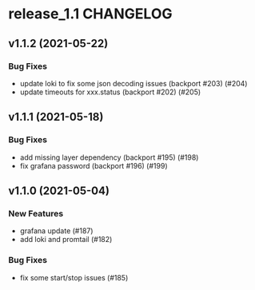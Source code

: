 # release_1.1 CHANGELOG

## v1.1.2 (2021-05-22)

### Bug Fixes

- update loki to fix some json decoding issues (backport #203) (#204)
- update timeouts for xxx.status (backport #202) (#205)

## v1.1.1 (2021-05-18)

### Bug Fixes

- add missing layer dependency (backport #195) (#198)
- fix grafana password (backport #196) (#199)

## v1.1.0 (2021-05-04)

### New Features

- grafana update (#187)
- add loki and promtail (#182)

### Bug Fixes

- fix some start/stop issues (#185)


